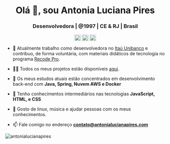 <h1 align="center">Olá 👋, sou Antonia Luciana Pires</h1>
<h3 align="center">Desenvolvedora | @1997 | CE & RJ | Brasil</h3>

<p align="center">
<a href="https://linkedin.com/in/antonialucianapires" target="blank">
<img align="center" src="https://cdn.jsdelivr.net/npm/simple-icons@3.0.1/icons/linkedin.svg" alt="antonialucianapires" height="20" width="20" /></a>
<a href="https://stackoverflow.com/antonialucianapires" target="blank"><img align="center" src="https://cdn.jsdelivr.net/npm/simple-icons@3.0.1/icons/stackoverflow.svg" alt="antonialucianapires" height="20" width="20" /></a>
<a href="https://instagram.com/antonialucianapires" target="blank"><img align="center" src="https://cdn.jsdelivr.net/npm/simple-icons@3.0.1/icons/instagram.svg" alt="antonialucianapires" height="20" width="20" /></a>
</p>


- 🔭 Atualmente trabalho como desenvolvedora no [Itaú Unibanco](https://www.itau.com.br/) e contribuo, de forma voluntária, com materiais didáticos de tecnologia no programa [Recode Pro](https://www.recodepro.org.br/).

- 👨‍💻 Todos os meus projetos estão disponíveis [aqui](https://github.com/antonialucianapires/).

- 🌱 Os meus estudos atuais estão concentrados em desenvolvimento back-end com **Java, Spring, Nuvem AWS e Docker**

- 💬 Tenho conhecimentos intermediários nas tecnologias **JavaScript, HTML, e CSS**

- 👯 Gosto de linux, música e ajudar pessoas com os meus conhecimentos.

- 📫 Fale comigo no endereço **contato@antonialucianapires.com**

<img src="https://github-readme-stats.vercel.app/api?username=antonialucianapires&show_icons=true" alt="antonialucianapires" /> </p>

<!--
**antonialucianapires** is a ✨ _special_ ✨ repository because its `README.md` (this file) appears on your GitHub profile.

Here are some ideas to get you started:

- 🔭 I’m currently working on ...
- 🌱 I’m currently learning ...
- 👯 I’m looking to collaborate on ...
- 🤔 I’m looking for help with ...
- 💬 Ask me about ...
- 📫 How to reach me: ...
- 😄 Pronouns: ...
- ⚡ Fun fact: ...
-->
